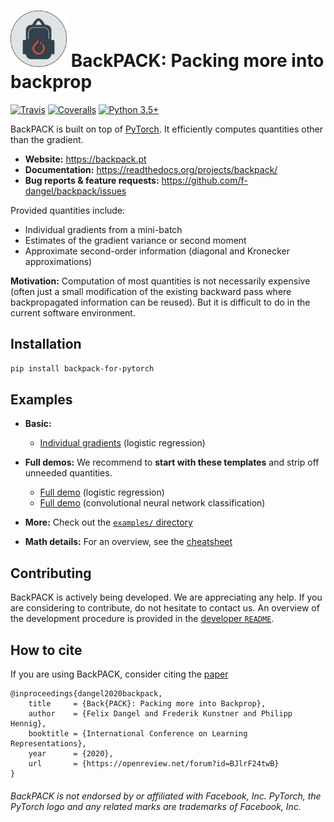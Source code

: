 # <img alt="BackPACK" src="./logo/backpack_logo_torch.svg" height="90"> BackPACK: Packing more into backprop

[![Travis](https://travis-ci.org/f-dangel/backpack.svg?branch=master)](https://travis-ci.org/f-dangel/backpack)
[![Coveralls](https://coveralls.io/repos/github/f-dangel/backpack/badge.svg?branch=master)](https://coveralls.io/github/f-dangel/backpack)
[![Python 3.5+](https://img.shields.io/badge/python-3.5+-blue.svg)](https://www.python.org/downloads/release/python-350/)

BackPACK is built on top of [PyTorch](https://github.com/pytorch/pytorch). It efficiently computes quantities other than the gradient.

- **Website:** https://backpack.pt
- **Documentation:** https://readthedocs.org/projects/backpack/
- **Bug reports & feature requests:** https://github.com/f-dangel/backpack/issues

Provided quantities include:
- Individual gradients from a mini-batch
- Estimates of the gradient variance or second moment
- Approximate second-order information (diagonal and Kronecker approximations)

**Motivation:** Computation of most quantities is not necessarily expensive (often just a small modification of the existing backward pass where backpropagated information can be reused). But it is difficult to do in the current software environment.


## Installation
```bash
pip install backpack-for-pytorch
```

## Examples
- **Basic:**
  -  [Individual gradients](https://github.com/f-dangel/backpack/blob/master/examples/example_indiv_grads.py) (logistic regression)

- **Full demos:** We recommend to **start with these templates** and strip off unneeded quantities.
  -  [Full demo](https://github.com/f-dangel/backpack/blob/master/examples/example_all_in_one.py) (logistic regression)
  -  [Full demo](https://github.com/f-dangel/backpack/blob/master/examples/example_cnn_all_in_one.py) (convolutional neural network classification)
- **More:** Check out the [`examples/` directory](https://github.com/f-dangel/backpack/blob/master/examples)
- **Math details:** For an overview, see the [cheatsheet](examples/cheatsheet.pdf)

## Contributing
BackPACK is actively being developed. 
We are appreciating any help.
If you are considering to contribute, do not hesitate to contact us.
An overview of the development procedure is provided in the [developer `README`](https://github.com/f-dangel/backpack/blob/master/README-dev.md).

## How to cite
If you are using BackPACK, consider citing the [paper](https://openreview.net/forum?id=BJlrF24twB) 
```
@inproceedings{dangel2020backpack,
    title     = {Back{PACK}: Packing more into Backprop},
    author    = {Felix Dangel and Frederik Kunstner and Philipp Hennig},
    booktitle = {International Conference on Learning Representations},
    year      = {2020},
    url       = {https://openreview.net/forum?id=BJlrF24twB}
}
```

###### _BackPACK is not endorsed by or affiliated with Facebook, Inc. PyTorch, the PyTorch logo and any related marks are trademarks of Facebook, Inc._

